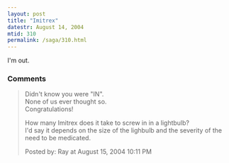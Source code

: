```yaml
---
layout: post
title: "Imitrex"
datestr: August 14, 2004
mtid: 310
permalink: /saga/310.html
---
```


I'm out.

### Comments

<blockquote>
Didn't know you were "IN".<br />
None of us ever thought so.<br />
Congratulations!

How many Imitrex does it take to screw in in a lightbulb?<br />
I'd say it depends on the size of the lighbulb and the severity of the need to be medicated.
<div class="comment-meta">Posted by: Ray at August 15, 2004 10:11 PM</div> </blockquote>

